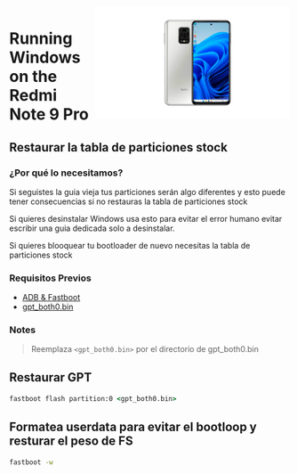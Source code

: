 <img align="right" src="https://github.com/Rubanoxd/Port-Windows-11-redmi-note-9_pro/blob/main/Miatoll.png" width="350" alt="Windows 11 Running On A Poco X3 Pro">


# Running Windows on the Redmi Note 9 Pro

## Restaurar la tabla de particiones stock

### ¿Por qué lo necesitamos?

Si seguistes la guia vieja tus particiones serán algo diferentes y esto puede tener consecuencias si no restauras la tabla de particiones stock

Si quieres desinstalar Windows usa esto para evitar el error humano evitar escribir una guia dedicada solo a desinstalar.

Si quieres blooquear tu bootloader de nuevo necesitas la tabla de particiones stock

### Requisitos Previos

- [ADB & Fastboot](https://developer.android.com/studio/releases/platform-tools)
- [gpt_both0.bin](https://github.com/Rubanoxd/Port-Windows-11-redmi-note-9_pro/releases/tag/Binaries)

### Notes

> Reemplaza ```<gpt_both0.bin>``` por el directorio de gpt_both0.bin 


## Restaurar GPT

```cmd
fastboot flash partition:0 <gpt_both0.bin>
```

## Formatea userdata para evitar el bootloop y resturar el peso de FS
```cmd
fastboot -w
```

